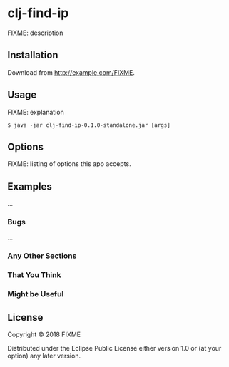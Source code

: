 # clj-find-ip

FIXME: description

## Installation

Download from http://example.com/FIXME.

## Usage

FIXME: explanation

    $ java -jar clj-find-ip-0.1.0-standalone.jar [args]

## Options

FIXME: listing of options this app accepts.

## Examples

...

### Bugs

...

### Any Other Sections
### That You Think
### Might be Useful

## License

Copyright © 2018 FIXME

Distributed under the Eclipse Public License either version 1.0 or (at
your option) any later version.
